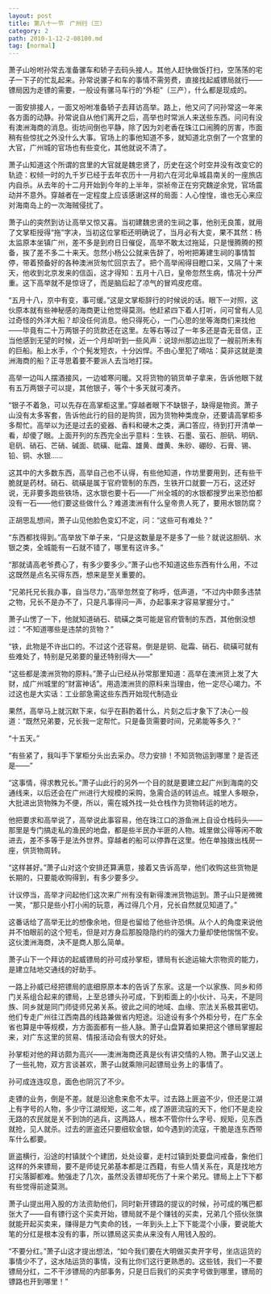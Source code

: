 ```yaml
---
layout: post
title: 第八十一节　广州行（三）
category: 2
path: 2010-1-12-2-08100.md
tag: [normal]
---
```


萧子山吩咐孙常去准备骡车和轿子去码头接人。其他人赶快做饭打扫，空荡荡的宅子一下子的忙乱起来。孙常说骡子和车的事情不需劳费，直接找起威镖局就行――镖局因为走镖的需要，一般设有骡马车行的“外柜”（三产），什么都是现成的。

一面安排接人，一面又吩咐准备轿子去拜访高举。路上，他又问了问孙常这一年来各方面的动静。孙常说自从他们离开之后，高举也时常派人来送些东西。问问有没有澳洲海商的消息。街坊间倒也平静，除了因为刘老香在珠江口闹腾的厉害，市面稍有些惊扰之外没什么大事。官场上的事他知道不多，就知道北京倒了一个宫里的大官，广州城的官场也有些变化，其他就说不清了。

萧子山知道这个所谓的宫里的大官就是魏忠贤了，历史在这个时空并没有改变它的轨迹：权倾一时的九千岁已经于去年农历十一月初六在河北阜城县南关的一座旅店内自杀。从去年的十二月开始到今年的上半年，崇祯帝正在穷究魏逆余党，官场震动并不意外。穿越者在一定程度上应该感谢这样的局面：人心惶惶，谁也无心来应对海南岛上的一次海贼侵扰了。

萧子山的突然到访让高举又惊又喜。当初建魏忠贤的生祠之事，他别无良策，就用了文掌柜授得“拖”字决，当初这位掌柜还明确说了，当月必有大变，果不其然：杨太监原本坐镇广州，差不多是到府日日催促，高举不敢太过拖延，只是慢腾腾的预备，挨了差不多二十来天。忽然小杨公公就来告辞了，吩咐把筹建生祠的事情暂停，带着预备好的各种澳洲货匆忙回京去了。把个高举闹得目瞪口呆，又隔了十来天，他收到北京发来的信函，这才得知：五月十八日，皇帝忽然生病，情况十分严重。这下高举就不是惊讶了，而是脑后起了凉气的冒鸡皮疙瘩。

“五月十八，京中有变，事可缓。”这是文掌柜辞行的时候说的话。眼下一对照，这伙原本就有些神秘感的海商更让他觉得莫测。他赶紧四下着人打听，问可曾有人见过奇怪的外洋大船？却没任何消息。他只得死心，一门心思的坐等海商们来找他――毕竟有二十万两银子的货款还在这里。左等右等过了一年多还是杳无音信，正当他感到无望的时候，近一个月却听到一些风声：说琼州那边出现了一艘前所未有的巨船。船上水手，个个髡发短衣，十分凶悍。不由心里犯了嘀咕：莫非这就是澳洲海商的船？正寻思着要不要派人去当地打探。

高举一边叫人摆酒接风，一边嘘寒问暖。又将货物的销货单子拿来，告诉他眼下就有五万两银子可以提，其他银子，等个十多天就可凑齐。

“银子不着急，可以先存在高掌柜这里。”穿越者眼下不缺银子，缺得是物资。萧子山没有太多客套，告诉他此行的目的是购货，因为货物种类庞杂，还要请高掌柜多多帮忙。高举以为还是过去的瓷器、香料和硬木之类，满口答应，待到打开清单一看，却傻了眼。上面开列的东西完全出乎意料：生铁、石墨、萤石、胆矾、明矾、皂矾、硝石、芒硝、碱面、硫磺、砒霜、雄黄、雌黄、朱砂、硼砂、石膏、锡、铅、铜、水银……

这其中的大多数东西，高举自己也不认得，有些他知道，作坊里要用到，还有些干脆就是药材。硝石、硫磺是属于官府管制的东西，生铁开口就要一万石，这还好说，无非要多跑些铁场，这水银也要十石――广州全城的的水银都搜罗出来恐怕都没有一石――他们要这些做什么？难道澳洲有什么皇帝贵人死了，要用水银防腐？

正胡思乱想间，萧子山见他脸色变幻不定，问：“这些可有难处？”

“东西都找得到。”高举放下单子来，“只是这数量是不是多了一些？就说这胆矾、水银之类，全城能有一石就不错了，哪里有这许多。”

“那就请高老爷费心了，有多少要多少。”萧子山也不知道这些东西有什么用，不过这既然是点名买得东西，想来是至关重要的。

“兄弟托兄长我办事，自当尽力，”高举忽然变了称呼，低声道，“不过内中颇多违禁之物，兄长不是办不了，只是凡事得问一声，办起事来才容易掌握分寸。”

萧子山愣了一下，他就知道硝石、硫磺之类可能是官府管制的东西，其他倒没想过：“不知道哪些是违禁的货物？”

“铁，此物是不许出口的。不过这个还容易。倒是是铜、砒霜、硝石、硫磺可就有些难处了，特别是兄弟要的量还特别得大――”

“这些都是澳洲货物的原料。”萧子山已经从孙常那里知道：高举在澳洲货上发了大财，成广州城里的“财富神话”。用造澳洲货的原料来当理由，他一定尽心竭力。不过这也是大实话：工业部急需这些东西开始现代制造业

果然，高举马上就沉默下来，似乎在斟酌着什么，片刻之后才象下了决心一般道：“既然兄弟要，兄长我一定帮忙。只是备货需要时间，兄弟能等多久？”

“十五天。”

“有些紧了，我叫手下掌柜分头出去采办。尽力安排！不知货物运到哪里？是否还是――”

“这事情，得求教兄长。”萧子山此行的另外一个目的就是要建立起广州到海南的交通线来，以后还会在广州进行大规模的采购，急需合适的转运点。城里人多眼杂，大批进出货物殊为不便，所以，需在城外找一处仓栈作为货物转运的地方。

他把要求和高举说了，高举说此事容易，他在珠江口的游鱼洲上自设仓栈码头――那里是专门搞走私的渔民的地盘，都是些半民办半匪的人物。城里做公得等闲不敢进去，差不多等于是法外世界。穿越者的船可以停靠在这里。他在单独拨出栈房一座，供货物周转。

“这样甚好。”萧子山对这个安排还算满意，接着又告诉高举，他们收购这些货物是长期的，只要能收购得到，有多少要多少。

计议停当，高举才问起他们这次来广州有没有新得澳洲货物运到。萧子山只是微微一笑，“那只是些小打小闹的玩意，再过得几个月，兄长自然就见知道了。”

这番话给了高举无比的想像余地，但是也留给了他些许恐惧。从个人的角度来说他并不怕眼前的这个短毛，但是对方身后那股隐隐约约的强大力量却使他惴惴不安。这伙澳洲海商，决不是商人那么简单。

萧子山下一个拜访的起威镖局的孙可成孙掌柜，镖局有长途运输大宗物资的能力，是建立陆地交通线的好助手。

一路上孙威已经把镖局的底细原原本本的告诉了东家。这是一个以家族、同乡和师门关系组合起来的镖局，上至总镖头孙可成，下到柜面上的小伙计、马夫，不是同族、同乡就是同门师徒师兄弟关系。彼此之间的地域、血缘、宗法关系极其密切。他们专走广州往江西南昌的线路兼做省内短途。沿途设有多个外柜分号，在广东全省也算是中等规模，方方面面都有一些人脉。萧子山盘算着如果把这个镖局掌握起来，对广东这里的贸易、情报活动会有很大的好处。

孙掌柜对他的拜访颇为高兴――澳洲海商还真是伙有讲交情的人物。萧子山又送上了一些礼物，双方言谈甚欢，萧子山就乘隙问起镖局业务上的事情了。

孙可成连连叹息，面色也阴沉了不少。

走镖的业务，倒是不差。就是沿途愈来愈不太平。过去路上匪盗不少，但还是江湖上有字号的人物，多少守江湖规矩，这二年，成了游匪流寇的天下，他们不是走投无路的农民就是关不到饷的逃兵，这两路人，根本不管你什么字号、规矩，见东西就抢，见人就杀。过去的匪盗还只要细软金银，如今遇到的流寇，干脆是连东西带车什么都要。

匪盗横行，沿途的村镇就个个建团，处处设寨，走村过镇到处要盘问戒备，象他们这样的外来镖局，要不是师徒兄弟基本都是江西籍，有些人情关系在，真是找地方打尖落脚都难。勉强走了几次，虽然没丢镖却死伤了十来个弟兄。镖局上上下下都有些觉得前途莫测。

萧子山提出用入股的方法资助他们，同时新开镖路的提议的时候，孙可成的嘴巴都张大了――自有镖行这个买卖开始，镖局就不是个赚钱的买卖，兄弟几个搭伙张旗就能开起买卖来，赚得是力气卖命的钱，一年到头上上下下能混个小康，要说能大笔的分红是根本没有的事，所以镖局这买卖从来没有人用钱入股的。

“不要分红。”萧子山这才提出想法，“如今我们要在大明做买卖开字号，坐店运货的事情少不了，这水陆运货的事情，没有比你们这行更熟悉的。这些钱，我们一不要镖局分红，二不干涉镖局的内部事务，只是日后我们的买卖字号做到哪里，镖局的镖路也开到哪里！”

